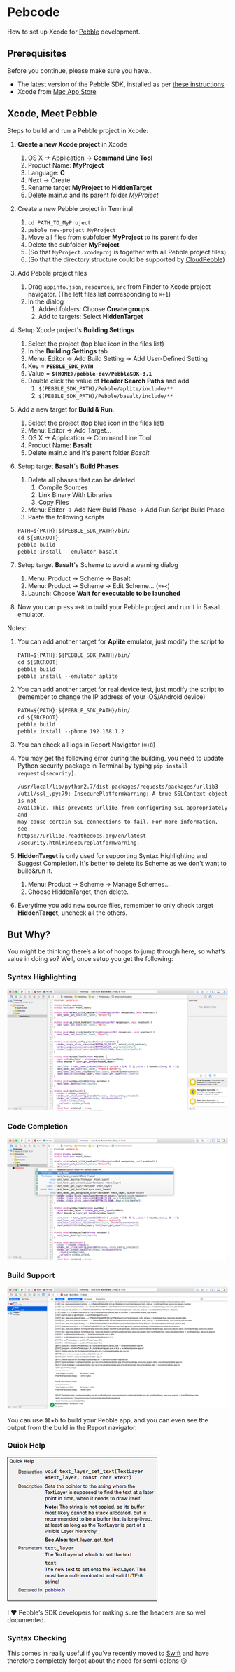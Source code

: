 # Pebcode
How to set up Xcode for [Pebble](https://getpebble.com) development.

## Prerequisites
Before you continue, please make sure you have...

* The latest version of the Pebble SDK, installed as per [these instructions](http://developer.getpebble.com/sdk/install/mac)
* Xcode from [Mac App Store](https://itunes.apple.com/gb/app/xcode/id497799835?mt=12)

## Xcode, Meet Pebble

Steps to build and run a Pebble project in Xcode:

1. **Create a new Xcode project** in Xcode
	1. OS X -> Application -> **Command Line Tool**
	2. Product Name: **MyProject**
	3. Language: **C**
	3. Next -> Create
	4. Rename target **MyProject** to **HiddenTarget**
	5. Delete main.c and its parent folder *MyProject*
2. Create a new Pebble project in Terminal
	1. `cd PATH_TO_MyProject`
	2. `pebble new-project MyProject`
	3. Move all files from subfolder **MyProject** to its parent folder
	4. Delete the subfolder **MyProject**
	5. (So that `MyProject.xcodeproj` is together with all Pebble project files)
	6. (So that the directory	structure could be supported by [CloudPebble](cloudpebble.net))
3. Add Pebble project files
	1. Drag `appinfo.json`, `resources`, `src` from Finder to Xcode project navigator. (The left files list corresponding to `⌘+1`)
	2. In the dialog
		1. Added folders: Choose **Create groups**
		2. Add to targets: Select **HiddenTarget**
4. Setup Xcode project's **Building Settings**
	1. Select the project (top blue icon in the files list)
	2. In the **Building Settings** tab
	2. 	Menu: Editor -> Add Build Setting -> Add User-Defined Setting
	3. Key = **`PEBBLE_SDK_PATH`**
	4. Value = **`$(HOME)/pebble-dev/PebbleSDK-3.1`**
	5. Double click the value of **Header Search Paths** and add
		1. `$(PEBBLE_SDK_PATH)/Pebble/aplite/include/**`
		2. `$(PEBBLE_SDK_PATH)/Pebble/basalt/include/**`
5. Add a new target for **Build & Run**.
	1. Select the project (top blue icon in the files list)
	2. Menu: Editor -> Add Target...
	3. OS X -> Application -> Command Line Tool
	4. Product Name: **Basalt**
	5. Delete main.c and it's parent folder *Basalt*
6. Setup target **Basalt**'s **Build Phases**
	1. Delete all phases that can be deleted
		1. Compile Sources
		2. Link Binary With Libraries
		3. Copy Files
	2. Menu: Editor -> Add New Build Phase -> Add Run Script Build Phase
	3. Paste the following scripts

	```
	PATH=${PATH}:${PEBBLE_SDK_PATH}/bin/
	cd ${SRCROOT}
	pebble build
	pebble install --emulator basalt
	```
7. Setup target **Basalt**'s Scheme to avoid a warning dialog
	1. Menu: Product -> Scheme -> Basalt
	2. Menu: Product -> Scheme -> Edit Scheme... (`⌘+<`)
	3. Launch: Choose **Wait for executable to be launched**

8. Now you can press `⌘+R` to build your Pebble project and run it in Basalt emulator.

Notes:

1. You can add another target for **Aplite** emulator, just modify the script to

	```
	PATH=${PATH}:${PEBBLE_SDK_PATH}/bin/
	cd ${SRCROOT}
	pebble build
	pebble install --emulator aplite
	```
2. You can add another target for real device test, just modify the script to (remember to change the IP address of your iOS/Android device)

	```
	PATH=${PATH}:${PEBBLE_SDK_PATH}/bin/
	cd ${SRCROOT}
	pebble build
	pebble install --phone 192.168.1.2
	```
3. You can check all logs in Report Navigator (`⌘+8`)

4. You may get the following error during the building, you need to update Python security package in Terminal by typing `pip install requests[security]`.

	```
	/usr/local/lib/python2.7/dist-packages/requests/packages/urllib3
	/util/ssl_.py:79: InsecurePlatformWarning: A true SSLContext object is not
	available. This prevents urllib3 from configuring SSL appropriately and 
	may cause certain SSL connections to fail. For more information, see 
	https://urllib3.readthedocs.org/en/latest  
	/security.html#insecureplatformwarning.
	``` 
5. **HiddenTarget** is only used for supporting Syntax Highlighting and Suggest Completion. It's better to delete its Scheme as we don't want to build&run it.
	1. Menu: Product -> Scheme -> Manage Schemes...
	2. Choose HiddenTarget, then delete.
6. Everytime you add new source files, remember to only check target **HiddenTarget**, uncheck all the others.

## But Why?

You might be thinking there’s a lot of hoops to jump through here, so what’s value in doing so? Well, once setup you get the following:

### Syntax Highlighting

![](Images/17.png)

### Code Completion

![](Images/18.png)

### Build Support

![](Images/19.png)

You can use ⌘+b to build your Pebble app, and you can even see the output from the build in the Report navigator.

### Quick Help

![](Images/20.png)

I :heart: Pebble’s SDK developers for making sure the headers are so well documented.

### Syntax Checking

This comes in really useful if you’ve recently moved to [Swift](https://developer.apple.com/swift/) and have therefore completely forgot about the need for semi-colons :smirk:

